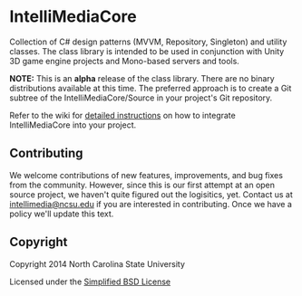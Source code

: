 # IntelliMediaCore
Collection of C# design patterns (MVVM, Repository, Singleton) and utility classes. The class library is intended to be used in conjunction with Unity 3D game engine projects and Mono-based servers and tools.

**NOTE:** This is an **alpha** release of the class library. There are no binary distributions available at this time. The preferred approach is to create a Git subtree of the IntelliMediaCore/Source in your project's Git repository.  

Refer to the wiki for [detailed instructions](https://github.com/IntelliMedia/IntelliMediaCore/wiki) on how to integrate IntelliMediaCore into your project.


## Contributing

We welcome contributions of new features, improvements, and bug fixes from the community. However, since this is our first attempt at an open source project, we haven't quite figured out the logisitics, yet. Contact us at intellimedia@ncsu.edu if you are interested in contributing. Once we have a policy we'll update this text.

## Copyright

Copyright 2014 North Carolina State University

Licensed under the [Simplified BSD License](LICENSE.md)
